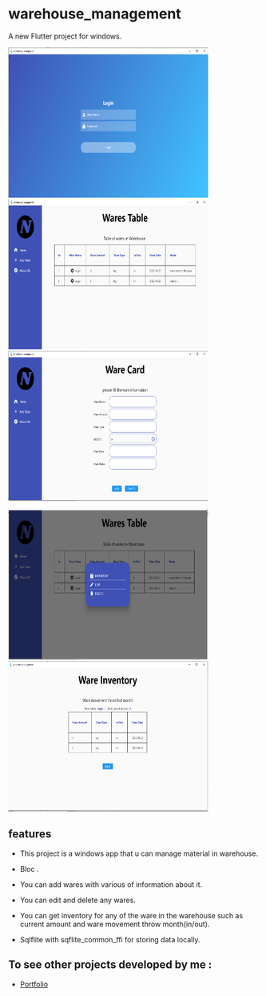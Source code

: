 # warehouse_management

A new Flutter project for windows.

<img src="images/screenshot1.png" width="400" height="300" /> <img src="images/screenshot2.png" width="400" height="300" /> <img src="images/screenshot3.png" width="400" height="300" />

<img src="images/screenshot4.png" width="400" height="300" /> <img src="images/screenshot5.png" width="400" height="300" />


## features

* This project is a windows app that u can manage material in warehouse.

* Bloc .

* You can add wares with various of information about it.

* You can edit and delete any wares.

* You can get inventory for any of the ware in the warehouse such as current amount and ware movement throw month(in/out).

* Sqlflite with sqflite_common_ffi for storing data locally.

## To see other projects developed by me :

- [Portfolio](https://nadeemze.github.io/Portfolio/)
